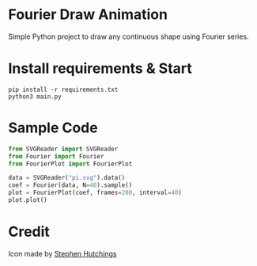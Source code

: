 # Fourier Draw Animation

Simple Python project to draw any continuous shape using Fourier series.

# Install requirements & Start

```
pip install -r requirements.txt
python3 main.py
```

# Sample Code

```python
from SVGReader import SVGReader
from Fourier import Fourier
from FourierPlot import FourierPlot

data = SVGReader("pi.svg").data()
coef = Fourier(data, N=40).sample()
plot = FourierPlot(coef, frames=200, interval=40)
plot.plot()
```

# Credit

Icon made by [Stephen Hutchings](https://www.flaticon.com/authors/stephen-hutchings)